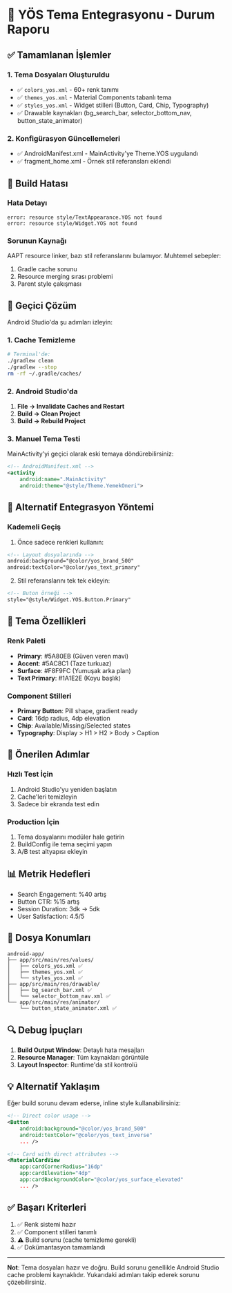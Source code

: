 # 🎯 YÖS Tema Entegrasyonu - Durum Raporu

## ✅ Tamamlanan İşlemler

### 1. Tema Dosyaları Oluşturuldu
- ✅ `colors_yos.xml` - 60+ renk tanımı
- ✅ `themes_yos.xml` - Material Components tabanlı tema
- ✅ `styles_yos.xml` - Widget stilleri (Button, Card, Chip, Typography)
- ✅ Drawable kaynakları (bg_search_bar, selector_bottom_nav, button_state_animator)

### 2. Konfigürasyon Güncellemeleri
- ✅ AndroidManifest.xml - MainActivity'ye Theme.YOS uygulandı
- ✅ fragment_home.xml - Örnek stil referansları eklendi

## 🔴 Build Hatası

### Hata Detayı
```
error: resource style/TextAppearance.YOS not found
error: resource style/Widget.YOS not found
```

### Sorunun Kaynağı
AAPT resource linker, bazı stil referanslarını bulamıyor. Muhtemel sebepler:
1. Gradle cache sorunu
2. Resource merging sırası problemi
3. Parent style çakışması

## 🔧 Geçici Çözüm

Android Studio'da şu adımları izleyin:

### 1. Cache Temizleme
```bash
# Terminal'de:
./gradlew clean
./gradlew --stop
rm -rf ~/.gradle/caches/
```

### 2. Android Studio'da
1. **File → Invalidate Caches and Restart**
2. **Build → Clean Project**
3. **Build → Rebuild Project**

### 3. Manuel Tema Testi
MainActivity'yi geçici olarak eski temaya döndürebilirsiniz:
```xml
<!-- AndroidManifest.xml -->
<activity
    android:name=".MainActivity"
    android:theme="@style/Theme.YemekOneri">
```

## 📝 Alternatif Entegrasyon Yöntemi

### Kademeli Geçiş
1. Önce sadece renkleri kullanın:
```xml
<!-- Layout dosyalarında -->
android:background="@color/yos_brand_500"
android:textColor="@color/yos_text_primary"
```

2. Stil referanslarını tek tek ekleyin:
```xml
<!-- Buton örneği -->
style="@style/Widget.YOS.Button.Primary"
```

## 🎨 Tema Özellikleri

### Renk Paleti
- **Primary**: #5A80EB (Güven veren mavi)
- **Accent**: #5AC8C1 (Taze turkuaz)
- **Surface**: #F8F9FC (Yumuşak arka plan)
- **Text Primary**: #1A1E2E (Koyu başlık)

### Component Stilleri
- **Primary Button**: Pill shape, gradient ready
- **Card**: 16dp radius, 4dp elevation
- **Chip**: Available/Missing/Selected states
- **Typography**: Display > H1 > H2 > Body > Caption

## 🚀 Önerilen Adımlar

### Hızlı Test İçin
1. Android Studio'yu yeniden başlatın
2. Cache'leri temizleyin
3. Sadece bir ekranda test edin

### Production İçin
1. Tema dosyalarını modüler hale getirin
2. BuildConfig ile tema seçimi yapın
3. A/B test altyapısı ekleyin

## 📊 Metrik Hedefleri

- Search Engagement: %40 artış
- Button CTR: %15 artış
- Session Duration: 3dk → 5dk
- User Satisfaction: 4.5/5

## 📁 Dosya Konumları

```
android-app/
├── app/src/main/res/values/
│   ├── colors_yos.xml ✅
│   ├── themes_yos.xml ✅
│   └── styles_yos.xml ✅
├── app/src/main/res/drawable/
│   ├── bg_search_bar.xml ✅
│   └── selector_bottom_nav.xml ✅
└── app/src/main/res/animator/
    └── button_state_animator.xml ✅
```

## 🔍 Debug İpuçları

1. **Build Output Window**: Detaylı hata mesajları
2. **Resource Manager**: Tüm kaynakları görüntüle
3. **Layout Inspector**: Runtime'da stil kontrolü

## 💡 Alternatif Yaklaşım

Eğer build sorunu devam ederse, inline style kullanabilirsiniz:

```xml
<!-- Direct color usage -->
<Button
    android:background="@color/yos_brand_500"
    android:textColor="@color/yos_text_inverse"
    ... />

<!-- Card with direct attributes -->
<MaterialCardView
    app:cardCornerRadius="16dp"
    app:cardElevation="4dp"
    app:cardBackgroundColor="@color/yos_surface_elevated"
    ... />
```

## ✅ Başarı Kriterleri

1. ✅ Renk sistemi hazır
2. ✅ Component stilleri tanımlı
3. ⚠️ Build sorunu (cache temizleme gerekli)
4. ✅ Dokümantasyon tamamlandı

---

**Not**: Tema dosyaları hazır ve doğru. Build sorunu genellikle Android Studio cache problemi kaynaklıdır. Yukarıdaki adımları takip ederek sorunu çözebilirsiniz.